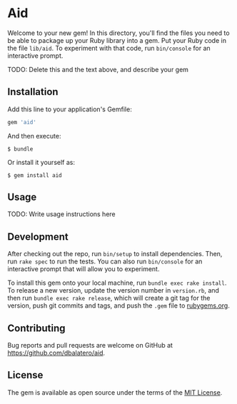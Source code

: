 # Aid

Welcome to your new gem! In this directory, you'll find the files you need to be able to package up your Ruby library into a gem. Put your Ruby code in the file `lib/aid`. To experiment with that code, run `bin/console` for an interactive prompt.

TODO: Delete this and the text above, and describe your gem

## Installation

Add this line to your application's Gemfile:

```ruby
gem 'aid'
```

And then execute:

    $ bundle

Or install it yourself as:

    $ gem install aid

## Usage

TODO: Write usage instructions here

## Development

After checking out the repo, run `bin/setup` to install dependencies. Then, run `rake spec` to run the tests. You can also run `bin/console` for an interactive prompt that will allow you to experiment.

To install this gem onto your local machine, run `bundle exec rake install`. To release a new version, update the version number in `version.rb`, and then run `bundle exec rake release`, which will create a git tag for the version, push git commits and tags, and push the `.gem` file to [rubygems.org](https://rubygems.org).

## Contributing

Bug reports and pull requests are welcome on GitHub at https://github.com/dbalatero/aid.

## License

The gem is available as open source under the terms of the [MIT License](http://opensource.org/licenses/MIT).
